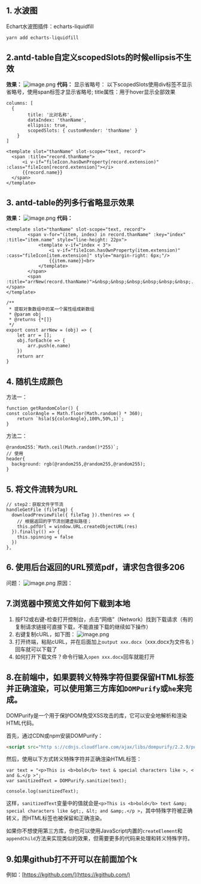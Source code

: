 
## 1. 水波图
Echart水波图插件：echarts-liquidfill
```shell
yarn add echarts-liquidfill
```
## 2.antd-table自定义scopedSlots的时候ellipsis不生效
**效果：**
![image.png](https://cdn.nlark.com/yuque/0/2022/png/12532486/1667360079287-3f4989d4-3ab1-45a8-824a-a8b547aad67c.png#averageHue=%23e7e9ed&clientId=u7985de19-cfae-4&from=paste&height=41&id=ubf4fc68c&originHeight=82&originWidth=402&originalType=binary&ratio=1&rotation=0&showTitle=false&size=15247&status=done&style=none&taskId=u42a3c861-65e7-4872-8ef8-8cb69142f88&title=&width=201)
**代码：**
显示省略号：
以下scopedSlots使用div标签不显示省略号，使用span标签才显示省略号;
title属性：用于hover显示全部效果
```
columns: [
  {
        title: '比对名称',
        dataIndex: 'thanName',
        ellipsis: true,
        scopedSlots: { customRender: 'thanName' }
    }
]
```
```
<template slot="thanName" slot-scope="text, record">
  <span :title="record.thanName">
      <i v-if="fileIcon.hasOwnProperty(record.extension)" :class="fileIcon[record.extension]"></i>
      {{record.name}}
  </span>
</template>
```
## 3. antd-table的列多行省略显示效果
**效果：**
![image.png](https://cdn.nlark.com/yuque/0/2022/png/12532486/1667359853288-50b73b6d-c416-4259-b709-4fe3bb7286d1.png#averageHue=%23fefefe&clientId=u7985de19-cfae-4&from=paste&height=68&id=u72133cc2&originHeight=135&originWidth=615&originalType=binary&ratio=1&rotation=0&showTitle=false&size=12431&status=done&style=none&taskId=u50450fd1-559d-436d-a644-973ed66a8f8&title=&width=307.5)
**代码：**
```
<template slot="thanName" slot-scope="text, record">
        <span v-for="(item, index) in record.thanName" :key="index" :title="item.name" style="line-height: 22px">
            <template v-if="index < 3">
                <i v-if="fileIcon.hasOwnProperty(item.extension)" :cass="fileIcon[item.extension]" style="margin-right: 6px;"/>
                {{item.name}}<br>
            </template>
        </span>
        <span :title="arrNew(record.thanName)">&nbsp;&nbsp;&nbsp;&nbsp;&nbsp;&nbsp;...</span>
</template>
```
```
/**
 * 提取对象数组中的某一个属性组成新数组
 * @param obj
 * @returns {*[]}
 */
export const arrNew = (obj) => {
    let arr = [];
    obj.forEach(e => {
        arr.push(e.name)
    })
    return arr
}
```
## 4. 随机生成颜色
方法一：
```
function getRandomColor() {
const colorAngle = Math.floor(Math.random() * 360);
    return `hsla(${colorAngle},100%,50%,1)`;
}
```
方法二：
```
@random255:`Math.ceil(Math.random()*255)`;
// 使用
header{
  background: rgb(@random255,@random255,@random255);
}
```
## 5. 将文件流转为URL
```
// step2：获取文件字节流
handleGetFile (fileTag) {
  downloadPreviewFile({ fileTag }).then(res => {
    // 根据返回的字节流创建虚拟路径；
    this.pdfUrl = window.URL.createObjectURL(res)
  }).finally(() => {
    this.spinning = false
  })
},
```
## 6. 使用后台返回的URL预览pdf，请求包含很多206
问题：
![image.png](https://cdn.nlark.com/yuque/0/2023/png/12532486/1676445249330-b44e5d52-cbbf-464a-9317-0897eada15f0.png#averageHue=%23dadad9&clientId=u561996e8-c800-4&from=paste&height=424&id=u0810e483&originHeight=848&originWidth=1884&originalType=binary&ratio=2&rotation=0&showTitle=false&size=478532&status=done&style=none&taskId=u3386066c-5236-4124-b87e-1b7836e0f07&title=&width=942)
原因：
## 7.浏览器中预览文件如何下载到本地

1. 按F12或右键-检查打开控制台，点击“网络”（Network）找到下载请求（有的复制请求链接可直接下载，不能直接下载的继续如下操作）
2. 右键复制cURL，如下图：
![image.png](https://cdn.nlark.com/yuque/0/2023/png/12532486/1683779288111-68f64e2a-3fb7-4171-ade5-6824d2e95058.png#averageHue=%23619878&clientId=uc43be107-e478-4&from=paste&height=381&id=u52a82bb5&originHeight=761&originWidth=793&originalType=binary&ratio=2&rotation=0&showTitle=false&size=194890&status=done&style=none&taskId=uccccc013-9ee5-4245-81d8-37322d7f0b9&title=&width=396.5)
3. 打开终端，粘贴cURL，并在后面加上`output xxx.docx`（xxx.docx为文件名 ）回车就可以下载了
4. 如何打开下载文件？命令行输入`open xxx.docx`回车就能打开
## 8.在前端中，如果要转义特殊字符但要保留HTML标签并正确渲染，可以使用第三方库如`DOMPurify`或`he`来完成。

DOMPurify是一个用于保护DOM免受XSS攻击的库，它可以安全地解析和渲染HTML代码。

首先，通过CDN或npm安装DOMPurify：

```html
<script src="http s://cdnjs.cloudflare.com/ajax/libs/dompurify/2.2.9/purify.min.js"></script>
```

然后，使用以下方式转义特殊字符并正确渲染HTML标签：

```
var text = "<p>This is <b>bold</b> text & special characters like >, < and &.</p >";
var sanitizedText = DOMPurify.sanitize(text);

console.log(sanitizedText);
```

这样，`sanitizedText`变量中的值就会是`<p>This is <b>bold</b> text &amp; special characters like &gt;, &lt; and &amp;.</p >`，其中特殊字符被正确转义，而HTML标签也被保留和正确渲染。

如果你不想使用第三方库，你也可以使用JavaScript内置的`createElement`和`appendChild`方法来实现类似的效果，但需要更多的代码来处理和转义特殊字符。
## 9.如果github打不开可以在前面加个k
例如：[https://kgithub.com/](https://kgithub.com/)

